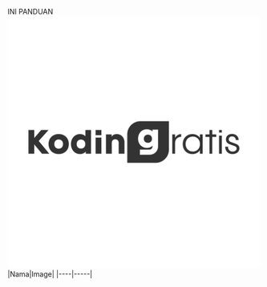 INI PANDUAN
![alt "ini logo koding gratis"](https://github.com/Laloeyudik/halo-repo/blob/master/Aseet/logo%20koding%20gratis-02.jpg)
|Nama|Image|
|----|-----|

